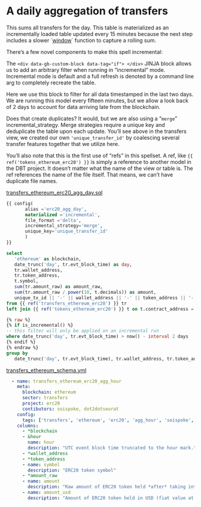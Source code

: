 # A daily aggregation of transfers

This sums all transfers for the day. This table is materialized as an incrementally loaded table updated every 15 minutes because the next step includes a slower \`[window](https://spark.apache.org/docs/latest/sql-ref-syntax-qry-select-window.html)\` function to capture a rolling sum.

There’s a few novel components to make this spell incremental:

The `<div data-gb-custom-block data-tag="if"> </div>` JINJA block allows us to add an arbitrary filter when running in “incremental” mode. Incremental mode is default and a full refresh is denoted by a command line arg to completely recreate the table.

Here we use this block to filter for all data timestamped in the last two days. We are running this model every fifteen minutes, but we allow a look back of 2 days to account for data arriving late from the blockchain.

Does that create duplicates? It would, but we are also using a “`merge`” incremental\_strategy. Merge strategies require a unique key and deduplicate the table upon each update. You’ll see above in the transfers view, we created our own `'unique_transfer_id'` by coalescing several transfer features together that we utilize here.

You’ll also note that this is the first use of “refs” in this spellset. A ref, like `{{ ref('tokens_ethereum_erc20') }}` is simply a reference to another model in the DBT project. It doesn’t matter what the name of the view or table is. The ref references the name of the file itself. That means, we can’t have duplicate file names.

[transfers\_ethereum\_erc20\_agg\_day.sql](https://github.com/duneanalytics/spellbook/blob/master/spellbook/models/transfers/ethereum/erc20/transfers\_ethereum\_erc20\_agg\_day.sql)

```sql
{{ config(
       alias ='erc20_agg_day',
       materialized ='incremental',
       file_format ='delta',
       incremental_strategy='merge',
       unique_key='unique_transfer_id'
       )
}}

select
   'ethereum' as blockchain,
   date_trunc('day', tr.evt_block_time) as day,
   tr.wallet_address,
   tr.token_address,
   t.symbol,
   sum(tr.amount_raw) as amount_raw,
   sum(tr.amount_raw / power(10, t.decimals)) as amount,
   unique_tx_id || '-' || wallet_address || '-' || token_address || '-' || sum(tr.amount_raw)::string as unique_transfer_id
from {{ ref('transfers_ethereum_erc20') }} tr
left join {{ ref('tokens_ethereum_erc20') }} t on t.contract_address = tr.token_address

{% raw %}
{% if is_incremental() %}
-- this filter will only be applied on an incremental run
where date_trunc('day', tr.evt_block_time) > now() - interval 2 days
{% endif %}
{% endraw %}
group by
   date_trunc('day', tr.evt_block_time), tr.wallet_address, tr.token_address, t.symbol,unique_tx_id
```

[transfers\_ethereum\_schema.yml](https://github.com/duneanalytics/spellbook/blob/master/spellbook/models/transfers/ethereum/transfers\_ethereum\_schema.yml)

```yaml
  - name: transfers_ethereum_erc20_agg_hour
    meta:
      blockchain: ethereum
      sector: transfers
      project: erc20
      contibutors: soispoke, dot2dotseurat
    config:
      tags: ['transfers', 'ethereum', 'erc20', 'agg_hour', 'soispoke', 'dot2dotseurat']
    columns:
      - *blockchain
      - &hour
        name: hour
        description: "UTC event block time truncated to the hour mark."
      - *wallet_address
      - *token_address
      - name: symbol
        description: "ERC20 token symbol"
      - *amount_raw
      - name: amount
        description: "Raw amount of ERC20 token held *after* taking into account token decimals"
      - name: amount_usd
        description: "Amount of ERC20 token held in USD (fiat value at time of transaction)"
```
